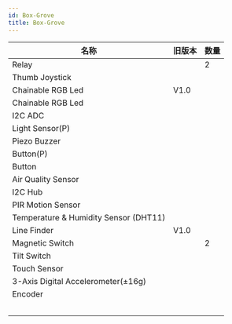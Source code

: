 ```yaml
---
id: Box-Grove
title: Box-Grove
---
```


| 名称                                  | 旧版本 | 数量 |
| ------------------------------------- | ------ | ---- |
| Relay                                 |        | 2    |
| Thumb Joystick                        |        |      |
| Chainable RGB Led                     | V1.0   |      |
| Chainable RGB Led                     |        |      |
| I2C ADC                               |        |      |
| Light Sensor(P)                       |        |      |
| Piezo Buzzer                          |        |      |
| Button(P)                             |        |      |
| Button                                |        |      |
| Air Quality Sensor                    |        |      |
| I2C Hub                               |        |      |
| PIR Motion Sensor                     |        |      |
| Temperature & Humidity Sensor (DHT11) |        |      |
| Line Finder                           | V1.0   |      |
| Magnetic Switch                       |        | 2    |
| Tilt Switch                           |        |      |
| Touch Sensor                          |        |      |
| 3-Axis Digital Accelerometer(±16g)    |        |      |
| Encoder                               |        |      |
|                                       |        |      |
|                                       |        |      |
|                                       |        |      |
|                                       |        |      |
|                                       |        |      |
